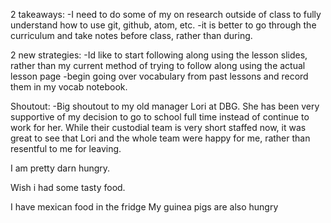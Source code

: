 2 takeaways:
-I need to do some of my on research outside of class to fully understand how to use git, github, atom, etc.
-it is better to go through the curriculum and take notes before class, rather than during.

2 new strategies:
-Id like to start following along using the lesson slides, rather than my current method of trying to follow along using the actual lesson page
-begin going over vocabulary from past lessons and record them in my vocab notebook.

Shoutout:
-Big shoutout to my old manager Lori at DBG. She has been very supportive of my decision to go to school full time instead of continue to work for her. While their custodial team is very short staffed now, it was great to see that Lori and the whole team were happy for me, rather than resentful to me for leaving.

I am pretty darn hungry.

Wish i had some tasty food.

I have mexican food in the fridge
My guinea pigs are also hungry
